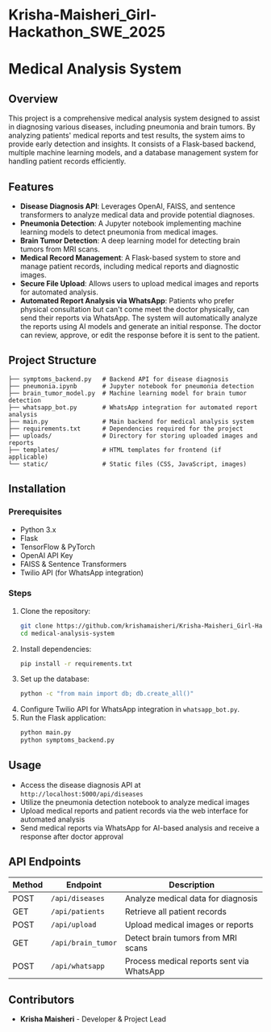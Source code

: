 # Krisha-Maisheri\_Girl-Hackathon\_SWE\_2025

# Medical Analysis System

## Overview

This project is a comprehensive medical analysis system designed to assist in diagnosing various diseases, including pneumonia and brain tumors. By analyzing patients' medical reports and test results, the system aims to provide early detection and insights. It consists of a Flask-based backend, multiple machine learning models, and a database management system for handling patient records efficiently.

## Features

- **Disease Diagnosis API**: Leverages OpenAI, FAISS, and sentence transformers to analyze medical data and provide potential diagnoses.
- **Pneumonia Detection**: A Jupyter notebook implementing machine learning models to detect pneumonia from medical images.
- **Brain Tumor Detection**: A deep learning model for detecting brain tumors from MRI scans.
- **Medical Record Management**: A Flask-based system to store and manage patient records, including medical reports and diagnostic images.
- **Secure File Upload**: Allows users to upload medical images and reports for automated analysis.
- **Automated Report Analysis via WhatsApp**: Patients who prefer physical consultation but can't come meet the doctor physically, can send their reports via WhatsApp. The system will automatically analyze the reports using AI models and generate an initial response. The doctor can review, approve, or edit the response before it is sent to the patient.

## Project Structure

```
├── symptoms_backend.py   # Backend API for disease diagnosis
├── pneumonia.ipynb       # Jupyter notebook for pneumonia detection
├── brain_tumor_model.py  # Machine learning model for brain tumor detection
├── whatsapp_bot.py       # WhatsApp integration for automated report analysis
├── main.py               # Main backend for medical analysis system
├── requirements.txt      # Dependencies required for the project
├── uploads/              # Directory for storing uploaded images and reports
├── templates/            # HTML templates for frontend (if applicable)
└── static/               # Static files (CSS, JavaScript, images)
```

## Installation

### Prerequisites

- Python 3.x
- Flask
- TensorFlow & PyTorch
- OpenAI API Key
- FAISS & Sentence Transformers
- Twilio API (for WhatsApp integration)

### Steps

1. Clone the repository:
   ```sh
   git clone https://github.com/krishamaisheri/Krisha-Maisheri_Girl-Hackathon_SWE_2025.git
   cd medical-analysis-system
   ```
2. Install dependencies:
   ```sh
   pip install -r requirements.txt
   ```
3. Set up the database:
   ```sh
   python -c "from main import db; db.create_all()"
   ```
4. Configure Twilio API for WhatsApp integration in `whatsapp_bot.py`.
5. Run the Flask application:
   ```sh
   python main.py
   python symptoms_backend.py
   ```

## Usage

- Access the disease diagnosis API at `http://localhost:5000/api/diseases`
- Utilize the pneumonia detection notebook to analyze medical images
- Upload medical reports and patient records via the web interface for automated analysis
- Send medical reports via WhatsApp for AI-based analysis and receive a response after doctor approval

## API Endpoints

| Method | Endpoint           | Description                               |
| ------ | ------------------ | ----------------------------------------- |
| POST   | `/api/diseases`    | Analyze medical data for diagnosis        |
| GET    | `/api/patients`    | Retrieve all patient records              |
| POST   | `/api/upload`      | Upload medical images or reports          |
| GET    | `/api/brain_tumor` | Detect brain tumors from MRI scans        |
| POST   | `/api/whatsapp`    | Process medical reports sent via WhatsApp |

## Contributors

- **Krisha Maisheri** - Developer & Project Lead

